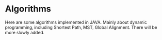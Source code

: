 # Algorithms
Here are some algorithms implemented in JAVA.
Mainly about dynamic programming, including Shortest Path, MST, Global Alignment.
There will be more slowly added.
